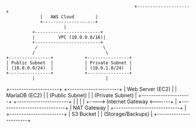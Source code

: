                                                      +--------------------+    
                 |   AWS Cloud        |   
                 +--------------------+    
                          |  
              +-------------------------+
              |         VPC (10.0.0.0/16)|
              +-------------------------+
               /                         \
              /                           \
    +----------------+            +----------------+
    | Public Subnet  |            | Private Subnet |
    | (10.0.0.0/24)  |            | (10.0.1.0/24)  |
    +----------------+            +----------------+
              |                           |
  +---------------------+        +----------------------+
  |  Web Server (EC2)   |        |   MariaDB (EC2)      |
  |  (Public Subnet)    |        |   (Private Subnet)   |
  +---------------------+        +----------------------+
           |                              |
           |                              |
           +----> Internet Gateway <------+
           |
           +----------------------------+
           |        NAT Gateway         |
           +----------------------------+
           |
  +-----------------------+
  |     S3 Bucket         |
  |  (Storage/Backups)    |
  +-----------------------+
